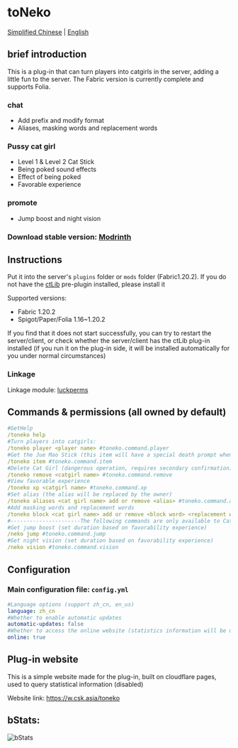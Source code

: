 # toNeko
[Simplified Chinese](README.md) | [English](README_en.md)
## brief introduction
This is a plug-in that can turn players into catgirls in the server, adding a little fun to the server. The Fabric version is currently complete and supports Folia.
### chat
- Add prefix and modify format
- Aliases, masking words and replacement words
### Pussy cat girl
- Level 1 & Level 2 Cat Stick
- Being poked sound effects
- Effect of being poked
- Favorable experience
### promote
- Jump boost and night vision
### Download stable version: [Modrinth](https://modrinth.com/plugin/toneko/)
## Instructions
Put it into the server's `plugins` folder or `mods` folder (Fabric1.20.2). If you do not have the [ctLib](https://modrinth.com/plugin/ctlib) pre-plugin installed, please install it

Supported versions:
- Fabric 1.20.2
- Spigot/Paper/Folia 1.16~1.20.2

If you find that it does not start successfully, you can try to restart the server/client, or check whether the server/client has the ctLib plug-in installed (if you run it on the plug-in side, it will be installed automatically for you under normal circumstances)
### Linkage
Linkage module: [luckperms](https://luckperms.net/)
## Commands & permissions (all owned by default)
```yaml
#GetHelp
/toneko help
#Turn players into catgirls:
/toneko player <player name> #toneko.command.player
#Get the Jue Mao Stick (this item will have a special death prompt when defeating the cat lady, and can increase or decrease the favorability experience):
/toneko item #toneko.command.item
#Delete Cat Girl (dangerous operation, requires secondary confirmation)
/toneko remove <catgirl name> #toneko.command.remove
#View favorable experience
/toneko xp <catgirl name> #toneko.command.xp
#Set alias (the alias will be replaced by the owner)
/toneko aliases <cat girl name> add or remove <alias> #toneko.command.aliases
#Add masking words and replacement words
/toneko block <cat girl name> add or remove <block word> <replacement word> all or word
#----------------------The following commands are only available to Catgirls---------------------- -
#Get jump boost (set duration based on favorability experience)
/neko jump #toneko.command.jump
#Get night vision (set duration based on favorability experience)
/neko vision #toneko.command.vision
```
## Configuration
### Main configuration file: `config.yml`
```yaml
#Language options (support zh_cn, en_us)
language: zh_cn
#Whether to enable automatic updates
automatic-updates: false
#Whether to access the online website (statistics information will be uploaded, see https://w.csk.asia/toneko for details)
online: true
```
## Plug-in website
This is a simple website made for the plug-in, built on cloudflare pages, used to query statistical information (disabled)

Website link: https://w.csk.asia/toneko
## bStats:
![bStats](https://bstats.org/signatures/bukkit/toneko.svg)
